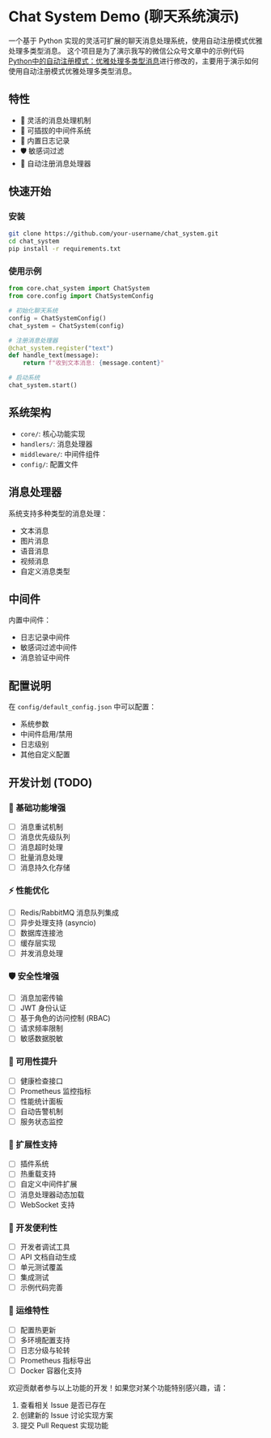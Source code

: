 # Chat System Demo (聊天系统演示)

一个基于 Python 实现的灵活可扩展的聊天消息处理系统，使用自动注册模式优雅处理多类型消息。
这个项目是为了演示我写的微信公众号文章中的示例代码[Python中的自动注册模式：优雅处理多类型消息](https://mp.weixin.qq.com/s/hDyd3JdVyjaUZyIfbipl9A?token=121487787&lang=zh_CN)进行修改的，主要用于演示如何使用自动注册模式优雅处理多类型消息。

## 特性

- 🚀 灵活的消息处理机制
- 🔌 可插拔的中间件系统
- 📝 内置日志记录
- 🛡️ 敏感词过滤
- 🎯 自动注册消息处理器

## 快速开始

### 安装

```bash
git clone https://github.com/your-username/chat_system.git
cd chat_system
pip install -r requirements.txt
```

### 使用示例

```python
from core.chat_system import ChatSystem
from core.config import ChatSystemConfig

# 初始化聊天系统
config = ChatSystemConfig()
chat_system = ChatSystem(config)

# 注册消息处理器
@chat_system.register("text")
def handle_text(message):
    return f"收到文本消息: {message.content}"

# 启动系统
chat_system.start()
```

## 系统架构

- `core/`: 核心功能实现
- `handlers/`: 消息处理器
- `middleware/`: 中间件组件
- `config/`: 配置文件

## 消息处理器

系统支持多种类型的消息处理：

- 文本消息
- 图片消息
- 语音消息
- 视频消息
- 自定义消息类型

## 中间件

内置中间件：

- 日志记录中间件
- 敏感词过滤中间件
- 消息验证中间件

## 配置说明

在 `config/default_config.json` 中可以配置：

- 系统参数
- 中间件启用/禁用
- 日志级别
- 其他自定义配置

## 开发计划 (TODO)

### 🚀 基础功能增强

- [ ] 消息重试机制
- [ ] 消息优先级队列
- [ ] 消息超时处理
- [ ] 批量消息处理
- [ ] 消息持久化存储

### ⚡ 性能优化

- [ ] Redis/RabbitMQ 消息队列集成
- [ ] 异步处理支持 (asyncio)
- [ ] 数据库连接池
- [ ] 缓存层实现
- [ ] 并发消息处理

### 🛡️ 安全性增强

- [ ] 消息加密传输
- [ ] JWT 身份认证
- [ ] 基于角色的访问控制 (RBAC)
- [ ] 请求频率限制
- [ ] 敏感数据脱敏

### 🔧 可用性提升

- [ ] 健康检查接口
- [ ] Prometheus 监控指标
- [ ] 性能统计面板
- [ ] 自动告警机制
- [ ] 服务状态监控

### 🔌 扩展性支持

- [ ] 插件系统
- [ ] 热重载支持
- [ ] 自定义中间件扩展
- [ ] 消息处理器动态加载
- [ ] WebSocket 支持

### 📝 开发便利性

- [ ] 开发者调试工具
- [ ] API 文档自动生成
- [ ] 单元测试覆盖
- [ ] 集成测试
- [ ] 示例代码完善

### 🔨 运维特性

- [ ] 配置热更新
- [ ] 多环境配置支持
- [ ] 日志分级与轮转
- [ ] Prometheus 指标导出
- [ ] Docker 容器化支持

欢迎贡献者参与以上功能的开发！如果您对某个功能特别感兴趣，请：

1. 查看相关 Issue 是否已存在
2. 创建新的 Issue 讨论实现方案
3. 提交 Pull Request 实现功能
